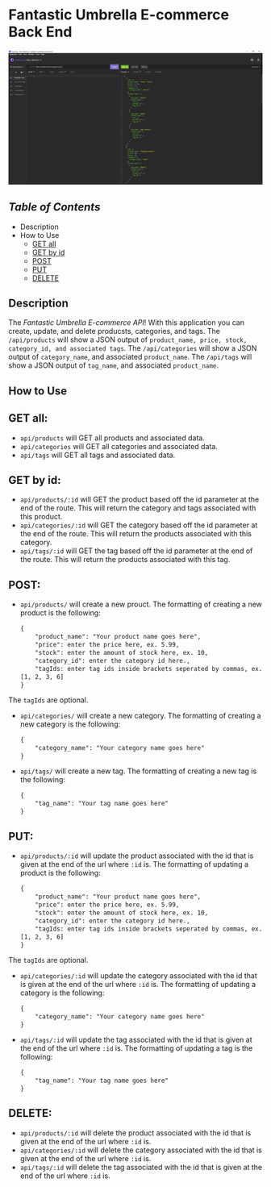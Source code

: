 # Fantastic Umbrella E-commerce Back End

![/api/products](./img/productsapi.png)

## _Table of Contents_
* Description
* How to Use
    * [GET all](#GET-all)
    * [GET by id](#GET-by-id)
    * [POST](#POST)
    * [PUT](#PUT)
    * [DELETE](#DELETE)

## **Description**
The _Fantastic Umbrella E-commerce API_! With this application you can create, update, and delete producsts, categories, and tags. The `/api/products` will show a JSON output of `product_name, price, stock, category_id, and associated tags`. The `/api/categories` will show a JSON output of `category_name`, and associated `product_name`. The `/api/tags` will show a JSON output of `tag_name`, and associated `product_name`.

## **How to Use**
## GET all:
* `api/products` will GET all products and associated data.
* `api/categories` will GET all categories and associated data.
* `api/tags` will GET all tags and associated data.

## GET by id:
* `api/products/:id` will GET the product based off the id parameter at the end of the route. This will return the category and tags associated with this product.
* `api/categories/:id` will GET the category based off the id parameter at the end of the route. This will return the products associated with this category.
* `api/tags/:id` will GET the tag based off the id parameter at the end of the route. This will return the products associated with this tag.

## POST:
* `api/products/` will create a new prouct. The formatting of creating a new product is the following:
    ```
    {
        "product_name": "Your product name goes here",
        "price": enter the price here, ex. 5.99,
        "stock": enter the amount of stock here, ex. 10,
        "category_id": enter the category id here.,
        "tagIds: enter tag ids inside brackets seperated by commas, ex. [1, 2, 3, 6]
    }
    ```
The `tagIds` are optional. 
* `api/categories/` will create a new category. The formatting of creating a new category is the following:
    ```
    {
        "category_name": "Your category name goes here"
    }
    ```
* `api/tags/` will create a new tag. The formatting of creating a new tag is the following:
    ```
    {
        "tag_name": "Your tag name goes here"
    }
    ```

## PUT:
* `api/products/:id` will update the product associated with the id that is given at the end of the url where `:id` is. The formatting of updating a product is the following:
    ```
    {
        "product_name": "Your product name goes here",
        "price": enter the price here, ex. 5.99,
        "stock": enter the amount of stock here, ex. 10,
        "category_id": enter the category id here.,
        "tagIds: enter tag ids inside brackets seperated by commas, ex. [1, 2, 3, 6]
    }
    ```
The `tagIds` are optional. 
* `api/categories/:id` will update the category associated with the id that is given at the end of the url where `:id` is. The formatting of updating a category is the following:
    ```
    {
        "category_name": "Your category name goes here"
    }
    ```
* `api/tags/:id` will update the tag associated with the id that is given at the end of the url where `:id` is. The formatting of updating a tag is the following:
    ```
    {
        "tag_name": "Your tag name goes here"
    }
    ```
## DELETE:
* `api/products/:id` will delete the product associated with the id that is given at the end of the url where `:id` is. 
* `api/categories/:id` will delete the category associated with the id that is given at the end of the url where `:id` is.
* `api/tags/:id` will delete the tag associated with the id that is given at the end of the url where `:id` is.